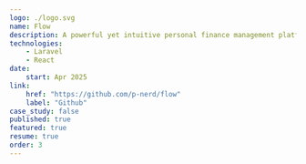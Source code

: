 ```yaml
---
logo: ./logo.svg
name: Flow
description: A powerful yet intuitive personal finance management platform that puts you in control of your money with Laravel & React
technologies:
    - Laravel
    - React
date:
    start: Apr 2025
link:
    href: "https://github.com/p-nerd/flow"
    label: "Github"
case_study: false
published: true
featured: true
resume: true
order: 3
---
```

